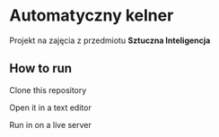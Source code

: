 # Automatyczny kelner

Projekt na zajęcia z przedmiotu **Sztuczna Inteligencja**

## How to run

Clone this repository

Open it in a text editor

Run in on a live server
